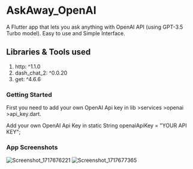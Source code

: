 # AskAway_OpenAI
A Flutter app that lets you ask anything with OpenAI API (using GPT-3.5 Turbo model). Easy to use and Simple Interface.
## Libraries & Tools used
1. http: ^1.1.0
2. dash_chat_2: ^0.0.20
3. get: ^4.6.6
### Getting Started
First you need to add your own OpenAI Api key in lib >services >openai >api_key.dart.

Add your own OpenAI Api Key in static String openaiApiKey = "YOUR API KEY";
### App Screenshots
![Screenshot_1717676221](https://github.com/mahira13/AskAway_OpenAI/assets/73304467/f1b44756-575a-4202-98d8-1f9c4d2f892f)
![Screenshot_1717677365](https://github.com/mahira13/AskAway_OpenAI/assets/73304467/09387323-2e0f-4239-b65a-9bb98180af93)
